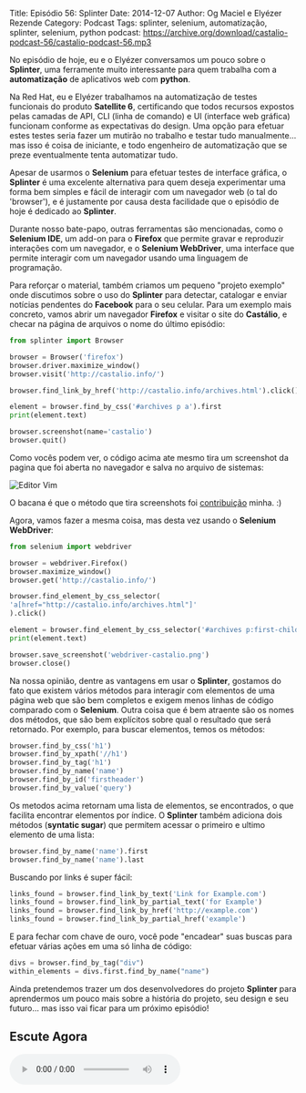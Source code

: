 Title: Episódio 56: Splinter
Date: 2014-12-07
Author: Og Maciel e Elyézer Rezende
Category: Podcast
Tags: splinter, selenium, automatização, splinter, selenium, python
podcast: https://archive.org/download/castalio-podcast-56/castalio-podcast-56.mp3

No episódio de hoje, eu e o Elyézer conversamos um pouco sobre o **Splinter**, uma ferramente muito interessante para quem trabalha com a **automatização** de aplicativos web com **python**.

Na Red Hat, eu e Elyézer trabalhamos na automatização de testes funcionais do produto **Satellite 6**, certificando que todos recursos expostos pelas camadas de API, CLI (linha de comando) e UI (interface web gráfica) funcionam conforme as expectativas do design. Uma opção para efetuar estes testes seria fazer um mutirão no trabalho e testar tudo manualmente... mas isso é coisa de iniciante, e todo engenheiro de automatização que se preze eventualmente tenta automatizar tudo.

Apesar de usarmos o **Selenium** para efetuar testes de interface gráfica, o **Splinter** é uma excelente alternativa para quem deseja experimentar uma forma bem simples e fácil de interagir com um navegador web (o tal do 'browser'), e é justamente por causa desta facilidade que o episódio de hoje é dedicado ao **Splinter**.

Durante nosso bate-papo, outras ferramentas são mencionadas, como o **Selenium IDE**, um add-on para o **Firefox** que permite gravar e reproduzir interações com um navegador, e o **Selenium WebDriver**, uma interface que permite interagir com um navegador usando uma linguagem de programação.

Para reforçar o material, também criamos um pequeno "projeto exemplo" onde discutimos sobre o uso do **Splinter** para detectar, catalogar e enviar notícias pendentes do **Facebook** para o seu celular. Para um exemplo mais concreto, vamos abrir um navegador **Firefox** e visitar o site do **Castálio**, e checar na página de arquivos o nome do último episódio:

```python
from splinter import Browser

browser = Browser('firefox')
browser.driver.maximize_window()
browser.visit('http://castalio.info/')

browser.find_link_by_href('http://castalio.info/archives.html').click()

element = browser.find_by_css('#archives p a').first
print(element.text)

browser.screenshot(name='castalio')
browser.quit()
```

Como vocês podem ver, o código acima ate mesmo tira um screenshot da pagina que foi aberta no navegador e salva no arquivo de sistemas:

![Editor Vim]({filename}/images/castalio5FkGWm.png)

O bacana é que o método que tira screenshots foi [contribuição](https://github.com/cobrateam/splinter/commit/9913fbb236455fdd94aaa06317536a74c4cd780a) minha. :)

Agora, vamos fazer a mesma coisa, mas desta vez usando o **Selenium WebDriver**:

```python
from selenium import webdriver

browser = webdriver.Firefox()
browser.maximize_window()
browser.get('http://castalio.info/')

browser.find_element_by_css_selector(
'a[href="http://castalio.info/archives.html"]'
).click()

element = browser.find_element_by_css_selector('#archives p:first-child a')
print(element.text)

browser.save_screenshot('webdriver-castalio.png')
browser.close()
```

Na nossa opinião, dentre as vantagens em usar o **Splinter**, gostamos do fato que existem vários métodos para interagir com elementos de uma página web que são bem completos e exigem menos linhas de código comparado com o **Selenium**. Outra coisa que é bem atraente são os nomes dos métodos, que são bem explícitos sobre qual o resultado que será retornado. Por exemplo, para buscar elementos, temos os métodos:

```python
browser.find_by_css('h1')
browser.find_by_xpath('//h1')
browser.find_by_tag('h1')
browser.find_by_name('name')
browser.find_by_id('firstheader')
browser.find_by_value('query')
```

Os metodos acima retornam uma lista de elementos, se encontrados, o que facilita encontrar elementos por índice. O **Splinter** também adiciona dois métodos (**syntatic sugar**) que permitem acessar o primeiro e ultimo elemento de uma lista:

```python
browser.find_by_name('name').first
browser.find_by_name('name').last
```

Buscando por links é super fácil:

```python
links_found = browser.find_link_by_text('Link for Example.com')
links_found = browser.find_link_by_partial_text('for Example')
links_found = browser.find_link_by_href('http://example.com')
links_found = browser.find_link_by_partial_href('example')
```

E para fechar com chave de ouro, você pode "encadear" suas buscas para efetuar várias ações em uma só linha de código:

```python
divs = browser.find_by_tag("div")
within_elements = divs.first.find_by_name("name")
```

Ainda pretendemos trazer um dos desenvolvedores do projeto **Splinter** para aprendermos um pouco mais sobre a história do projeto, seu design e seu futuro... mas isso vai ficar para um próximo episódio!

Escute Agora
--------------

<audio title="MP3" src="http://bit.ly/episodio-56-mp3" controls="controls">

Download
--------

* [MP3](http://bit.ly/episodio-56-mp3)
* [Ogg](http://bit.ly/episodio-56-ogg)
* [M4A](http://bit.ly/episodio-56-m4a)

Links
-----

* [Splinter](http://splinter.cobrateam.info/en/latest/)
* [Selenium](http://docs.seleniumhq.org/)
* [Selenium IDE](http://docs.seleniumhq.org/projects/ide/)
* [Selenium WebDriver](http://docs.seleniumhq.org/projects/webdriver/)
* [Satellite 6](https://www.youtube.com/watch?v=BlNl7BJTUBs&list=PLcvmpY7C1j8l2rizvq7HLxLxX2fZioEuw)


***Música**: [Ain't Gonna Give Jelly
Roll](http://freemusicarchive.org/music/Red_Hook_Ramblers/Live__WFMU_on_Antique_Phonograph_Music_Program_with_MAC_Feb_8_2011/Red_Hook_Ramblers_-_12_-_Aint_Gonna_Give_Jelly_Roll)
by [Red Hook Ramblers](http://www.redhookramblers.com/) is licensed under a Creative Commons
Attribution-NonCommercial-NoDerivatives (aka Music Sharing) License.
